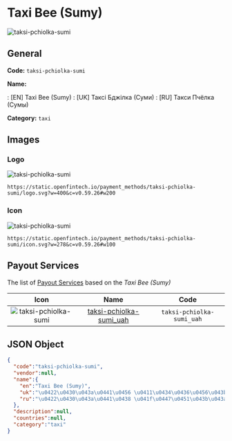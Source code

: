 
# Taxi Bee (Sumy) 
![taksi-pchiolka-sumi](https://static.openfintech.io/payment_methods/taksi-pchiolka-sumi/logo.svg?w=400&c=v0.59.26#w200)  

## General 
**Code:** `taksi-pchiolka-sumi` 
 
**Name:** 
 
:	[EN] Taxi Bee (Sumy) 
:	[UK] Таксі Бджілка (Суми) 
:	[RU] Такси Пчёлка (Сумы) 
 
**Category:** `taxi` 
 

## Images 

### Logo 
![taksi-pchiolka-sumi](https://static.openfintech.io/payment_methods/taksi-pchiolka-sumi/logo.svg?w=400&c=v0.59.26#w200)  

```
https://static.openfintech.io/payment_methods/taksi-pchiolka-sumi/logo.svg?w=400&c=v0.59.26#w200
```  

### Icon 
![taksi-pchiolka-sumi](https://static.openfintech.io/payment_methods/taksi-pchiolka-sumi/icon.svg?w=278&c=v0.59.26#w100)  

```
https://static.openfintech.io/payment_methods/taksi-pchiolka-sumi/icon.svg?w=278&c=v0.59.26#w100
```  

## Payout Services 
 
The list of [Payout Services](/payout-services/) based on the _Taxi Bee (Sumy)_ 

|Icon|Name|Code| 
|:---:|:---:|:---:| 
|![taksi-pchiolka-sumi](https://static.openfintech.io/payout_methods/taksi-pchiolka-sumi/icon.png?w=278&c=v0.59.26#w40) |[taksi-pchiolka-sumi_uah](/payout-services/taksi-pchiolka-sumi_uah/)|`taksi-pchiolka-sumi_uah`| 
 

## JSON Object 

```json
{
  "code":"taksi-pchiolka-sumi",
  "vendor":null,
  "name":{
    "en":"Taxi Bee (Sumy)",
    "uk":"\u0422\u0430\u043a\u0441\u0456 \u0411\u0434\u0436\u0456\u043b\u043a\u0430 (\u0421\u0443\u043c\u0438)",
    "ru":"\u0422\u0430\u043a\u0441\u0438 \u041f\u0447\u0451\u043b\u043a\u0430 (\u0421\u0443\u043c\u044b)"
  },
  "description":null,
  "countries":null,
  "category":"taxi"
}
```  
